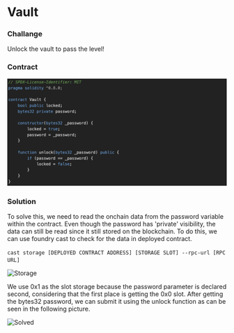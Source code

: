 # Vault #

### Challange ###

Unlock the vault to pass the level!

### Contract ###

![Contract](img/vault1.png)


### Solution ####

To solve this, we need to read the onchain data from the password variable within the contract. Even though the password has 'private' visibility, the data can still be read since it still stored on the blockchain. To do this, we can use foundry cast to check for the data in deployed contract.

```cast storage [DEPLOYED CONTRACT ADDRESS] [STORAGE SLOT] --rpc-url [RPC URL]```

![Storage](img/vault2.png)

We use 0x1 as the slot storage because the password parameter is declared second, considering that the first place is getting the 0x0 slot. After getting the bytes32 password, we can submit it using the unlock function as can be seen in the following picture.

![Solved](img/vault3.png)